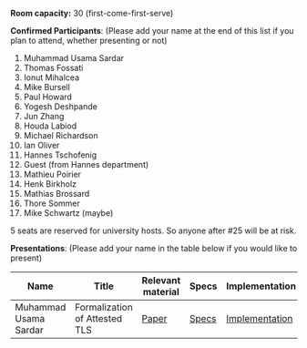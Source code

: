 **Room capacity:** 30 (first-come-first-serve)

**Confirmed Participants**: (Please add your name at the end of this list if you plan to attend, whether presenting or not)
1. Muhammad Usama Sardar
2. Thomas Fossati
3. Ionut Mihalcea
4. Mike Bursell
5. Paul Howard
6. Yogesh Deshpande
7. Jun Zhang
8. Houda Labiod
9. Michael Richardson
10. Ian Oliver 
11. Hannes Tschofenig
12. Guest (from Hannes department)
13. Mathieu Poirier
14. Henk Birkholz
15. Mathias Brossard
16. Thore Sommer
17. Mike Schwartz (maybe)
    
5 seats are reserved for university hosts. So anyone after #25 will be at risk.


**Presentations**: (Please add your name in the table below if you would like to present) 

| Name  | Title | Relevant material | Specs | Implementation | Duration (min) |
|--|--|--|--|--|--|
| Muhammad Usama Sardar | Formalization of Attested TLS | [Paper](https://www.researchgate.net/publication/385384309_Towards_Validation_of_TLS_13_Formal_Model_and_Vulnerabilities_in_Intel's_RA-TLS_Protocol) | [Specs](https://datatracker.ietf.org/doc/draft-fossati-tls-attestation/) | [Implementation](https://github.com/ccc-attestation/attested-tls-poc) | 20|
